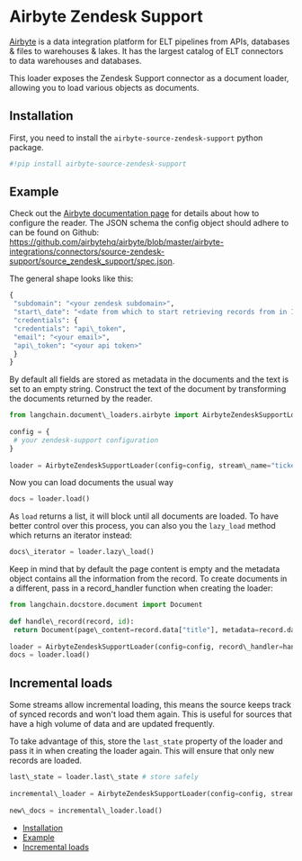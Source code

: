 # Airbyte Zendesk Support

[Airbyte](https://github.com/airbytehq/airbyte) is a data integration platform for ELT pipelines from APIs, databases & files to warehouses & lakes. It has the largest catalog of ELT connectors to data warehouses and databases.

This loader exposes the Zendesk Support connector as a document loader, allowing you to load various objects as documents.

## Installation[​](#installation "Direct link to Installation")

First, you need to install the `airbyte-source-zendesk-support` python package.

```python
#!pip install airbyte-source-zendesk-support  

```

## Example[​](#example "Direct link to Example")

Check out the [Airbyte documentation page](https://docs.airbyte.com/integrations/sources/zendesk-support/) for details about how to configure the reader.
The JSON schema the config object should adhere to can be found on Github: <https://github.com/airbytehq/airbyte/blob/master/airbyte-integrations/connectors/source-zendesk-support/source_zendesk_support/spec.json>.

The general shape looks like this:

```python
{  
 "subdomain": "<your zendesk subdomain>",  
 "start\_date": "<date from which to start retrieving records from in ISO format, e.g. 2020-10-20T00:00:00Z>",  
 "credentials": {  
 "credentials": "api\_token",  
 "email": "<your email>",  
 "api\_token": "<your api token>"  
 }  
}  

```

By default all fields are stored as metadata in the documents and the text is set to an empty string. Construct the text of the document by transforming the documents returned by the reader.

```python
from langchain.document\_loaders.airbyte import AirbyteZendeskSupportLoader  
  
config = {  
 # your zendesk-support configuration  
}  
  
loader = AirbyteZendeskSupportLoader(config=config, stream\_name="tickets") # check the documentation linked above for a list of all streams  

```

Now you can load documents the usual way

```python
docs = loader.load()  

```

As `load` returns a list, it will block until all documents are loaded. To have better control over this process, you can also you the `lazy_load` method which returns an iterator instead:

```python
docs\_iterator = loader.lazy\_load()  

```

Keep in mind that by default the page content is empty and the metadata object contains all the information from the record. To create documents in a different, pass in a record_handler function when creating the loader:

```python
from langchain.docstore.document import Document  
  
def handle\_record(record, id):  
 return Document(page\_content=record.data["title"], metadata=record.data)  
  
loader = AirbyteZendeskSupportLoader(config=config, record\_handler=handle\_record, stream\_name="tickets")  
docs = loader.load()  

```

## Incremental loads[​](#incremental-loads "Direct link to Incremental loads")

Some streams allow incremental loading, this means the source keeps track of synced records and won't load them again. This is useful for sources that have a high volume of data and are updated frequently.

To take advantage of this, store the `last_state` property of the loader and pass it in when creating the loader again. This will ensure that only new records are loaded.

```python
last\_state = loader.last\_state # store safely  
  
incremental\_loader = AirbyteZendeskSupportLoader(config=config, stream\_name="tickets", state=last\_state)  
  
new\_docs = incremental\_loader.load()  

```

- [Installation](#installation)
- [Example](#example)
- [Incremental loads](#incremental-loads)
